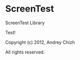 ScreenTest
==========

ScreenTest Library

Test!


Copyright (c) 2012, Andrey Chizh

All rights reserved.